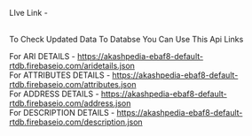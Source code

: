 LIve Link -  
<br/>

To Check Updated Data To Databse You Can Use This Api Links 

For ARI DETAILS -  https://akashpedia-ebaf8-default-rtdb.firebaseio.com/aridetails.json
<br/>
For ATTRIBUTES DETAILS -  https://akashpedia-ebaf8-default-rtdb.firebaseio.com/attributes.json
<br/>
For ADDRESS DETAILS -  https://akashpedia-ebaf8-default-rtdb.firebaseio.com/address.json
<br/>
For DESCRIPTION DETAILS -  https://akashpedia-ebaf8-default-rtdb.firebaseio.com/description.json

